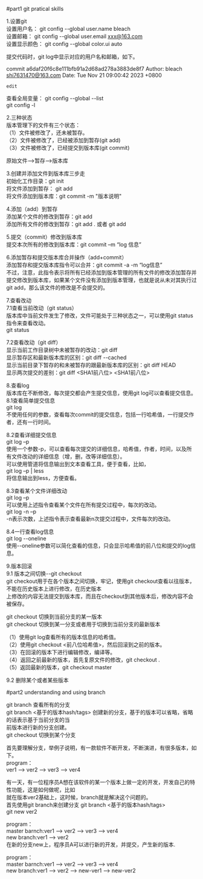#part1  git pratical skills    
  
1.设置git    
设置用户名：   git   config  --global  user.name	bleach    
设置邮箱：     git   config  --global  user.email   xxx@163.com    
设置显示颜色： git   config  --global  color.ui     auto      

提交代码时，git log中显示对应的用户名和邮箱，如下。

commit a6daf20f6c8e111bfb91a2d68ad278a3883de8f7
Author: bleach <shi7631470@163.com>
Date:   Tue Nov 21 09:00:42 2023 +0800

    edit

查看全局变量： git   config  --global  --list  
			   git   config  -l
  
2.三种状态  
版本管理下的文件有三个状态：  
（1）文件被修改了，还未被暂存。  
（2）文件被修改了，已经被添加到暂存(git add)  
（3）文件被修改了，已经提交到版本库(git commit)  
  
原始文件-->暂存-->版本库  
  
3.创建并添加文件到版本库三步走  
初始化工作目录：git   init  
将文件添加到暂存：    git   add  <filename>     
将文件添加到版本库：git commit  -m  "版本说明"  
  
4.添加（add）到暂存  
添加某个文件的修改到暂存：git  add  <filename>  
添加所有文件的修改到暂存：git  add  .   或者 git  add  
  
5.提交（commit）修改到版本库  
提交本次所有的修改到版本库：git  commit  –m  “log 信息”  
  
6.添加暂存和提交版本库合并操作（add+commit）  
添加暂存和提交版本库指令可以合并：git  commit   -a  -m  “log信息”  
不过，注意，此指令表示将所有已经添加到版本管理的所有文件的修改添加暂存并提交修改到版本库，如果某个文件没有添加到版本管理，也就是说从未对其执行过git  add，那么该文件的修改是不会提交的。  
  
7.查看改动  
7.1查看当前改动（git  status）  
版本库中当前文件发生了修改，文件可能处于三种状态之一，可以使用git  status指令来查看改动。  
git  status  
  
7.2查看改动（git  diff）  
显示当前工作目录树中未被暂存的改动：git  diff  
显示暂存区和最新版本库的区别：git  diff   --cached  
显示当前目录下暂存的和未被暂存的跟最新版本库的区别：git  diff  HEAD  
显示两次提交的差别：git  diff  <SHA1前八位>  <SHA1前八位>  
  
8.查看log  
版本库在不断修改，每次提交都会产生提交信息，使用git  log可以查看提交信息。  
8.1查看简单提交信息  
git  log  
不使用任何的参数，查看每次commit的提交信息，包括一行哈希值，一行提交作者，还有一行时间。  
  
8.2查看详细提交信息  
git  log  –p  
使用一个参数-p，可以查看每次提交的详细信息，哈希值，作者，时间，以及所有文件改动的详细信息（增，删，改等详细信息）。  
可以使用管道将信息输出到文本查看工具，便于查看，比如，  
git  log  –p  |  less  
将信息输出到less，方便查看。  
  
8.3查看某个文件详细改动  
git  log  –p  <filename>  
可以使用上述指令查看某个文件在所有提交过程中，每次的改动。  
git  log  -n  –p  <filename>  
-n表示次数，上述指令表示查看最新n次提交过程中，文件每次的改动。  
  
8.4一行查看log信息  
git  log  --oneline  
使用--oneline参数可以简化查看的信息，只会显示哈希值的前八位和提交的log信息。  
   
  
9.版本回滚  
9.1 版本之间切换--git checkout  
git checkout用于在各个版本之间切换，牢记，使用git checkout查看以往版本，不能在历史版本上进行修改，在历史版本  
上修改的内容无法提交到版本库，而且在checkout到其他版本后，修改内容不会被保存。  
  
git checkout <version-hash-tags>  切换到当前分支的某一版本  
git checkout <branch-name>        切换到某一分支或者用于切换到当前分支的最新版本  
  
  
（1）使用git  log查看所有的版本信息的哈希值。  
（2）使用git  checkout  <前八位哈希值>，然后回滚到之前的版本。  
（3）在回滚的版本下进行编辑修改，编译等。  
（4）返回之前最新的版本，首先复原文件的修改，git  checkout  .  
（5）返回最新的版本，git  checkout  master  
  
9.2 删除某个或者某些版本  
  
  
  
#part2 understanding and using branch  
  
git branch    查看所有的分支  
git branch    <name>    <基于的版本hash/tags>  创建新的分支，基于的版本可以省略，省略的话表示基于当前分支的当  
                                               前版本进行新的分支创建。  
git checkout  <branch-name>  切换到某个分支  
  
首先要理解分支，举例子说明，有一款软件不断开发，不断演进，有很多版本，如下。  
program：  
ver1 --> ver2 --> ver3 --> ver4  
  
有一天，有一位程序员A想在该软件的某一个版本上做一定的开发，开发自己的特性功能，这是如何做呢，比如  
就在版本ver2基础上，这时候，branch就是解决这个问题的。  
首先使用git branch来创建分支 git  branch  <new branch name>    <基于的版本hash/tags>  
git   new    ver2  
  
program：  
master barnch:ver1 --> ver2 --> ver3 --> ver4  
new    branch:ver1 --> ver2   
在新的分支new上，程序员A可以进行新的开发，并提交，产生新的版本.  
  
program：  
master barnch:ver1 --> ver2 --> ver3 --> ver4  
new    branch:ver1 --> ver2 --> new-ver1 --> new-ver2   

